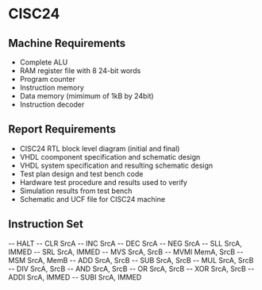 # CISC24

## Machine Requirements
- Complete ALU
- RAM register file with 8 24-bit words
- Program counter
- Instruction memory
- Data memory (mimimum of 1kB by 24bit)
- Instruction decoder

## Report Requirements
- CISC24 RTL block level diagram (initial and final)
- VHDL coomponent specification and schematic design
- VHDL system specification and resulting schematic design
- Test plan design and test bench code
- Hardware test procedure and results used to verify
- Simulation results from test bench
- Schematic and UCF file for CISC24 machine

## Instruction Set
-- HALT
-- CLR SrcA
-- INC SrcA
-- DEC SrcA
-- NEG SrcA
-- SLL SrcA, IMMED
-- SRL SrcA, IMMED
-- MVS SrcA, SrcB
-- MVMI MemA, SrcB
-- MSM SrcA, MemB
-- ADD SrcA, SrcB
-- SUB SrcA, SrcB
-- MUL SrcA, SrcB
-- DIV SrcA, SrcB
-- AND SrcA, SrcB
-- OR SrcA, SrcB
-- XOR SrcA, SrcB
-- ADDI SrcA, IMMED
-- SUBI SrcA, IMMED
